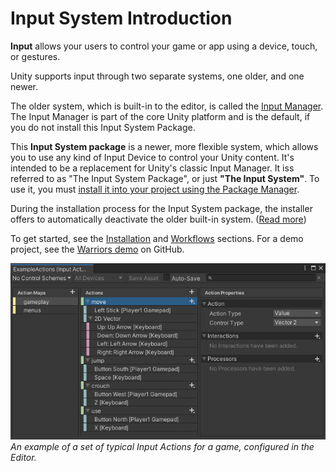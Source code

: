 # Input System Introduction

**Input** allows your users to control your game or app using a device, touch, or gestures. 

Unity supports input through two separate systems, one older, and one newer.

The older system, which is built-in to the editor, is called the [Input Manager](https://docs.unity3d.com/Manual/class-InputManager.html). The Input Manager is part of the core Unity platform and is the default, if you do not install this Input System Package.

This **Input System package** is a newer, more flexible system, which allows you to use any kind of Input Device to control your Unity content. It's intended to be a replacement for Unity's classic Input Manager. It iss referred to as "The Input System Package", or just **"The Input System"**. To use it, you must [install it into your project using the Package Manager](Installation.md).

During the installation process for the Input System package, the installer offers to automatically deactivate the older built-in system. ([Read more](Installation))

To get started, see the [Installation](Installation.md) and [Workflows](Workflows.md) sections. For a demo project, see the [Warriors demo](https://github.com/UnityTechnologies/InputSystem_Warriors) on GitHub.

![MyGameActions](Images/MyGameActions.png)<br/>
_An example of a set of typical Input Actions for a game, configured in the Editor._